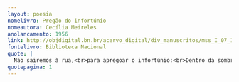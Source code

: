 ```yaml
---
layout: poesia
nomelivro: Pregão do infortúnio
nomeautora: Cecília Meireles
anolancamento: 1956
link: http://objdigital.bn.br/acervo_digital/div_manuscritos/mss_I_07_12_033A_n54/mss_I_07_12_033A_n54.pdf
fontelivro: Biblioteca Nacional
quote: |
  Não sairemos à rua,<br>para apregoar o infortúnio:<br>Dentro da sombra ficaremos,<br>debaixo de negras letras<br>escamaremos o silêncio com a nossa<br>memória.
quotepagina: 1
---
```

